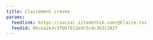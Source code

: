 ```yaml
---
title: Clairement crevée
params:
  feedlink: https://social.sitedethib.com/@Claire.rss
  feedid: 06cea2e3c3fb6f813edc5c4c3b3c382f
---
```

